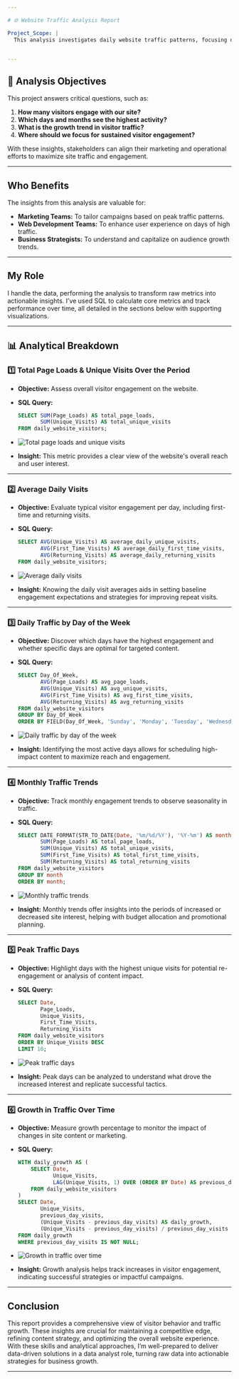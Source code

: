 ```yaml
---

# 🌐 Website Traffic Analysis Report

Project_Scope: |
  This analysis investigates daily website traffic patterns, focusing on total page loads, unique visits, daily trends, and growth over time. The goal is to uncover visitor engagement trends that help optimize site performance and improve user retention.


---
```


## 🎯 Analysis Objectives
This project answers critical questions, such as:
1. **How many visitors engage with our site?**
2. **Which days and months see the highest activity?**
3. **What is the growth trend in visitor traffic?**
4. **Where should we focus for sustained visitor engagement?**

With these insights, stakeholders can align their marketing and operational efforts to maximize site traffic and engagement.

---

## Who Benefits
The insights from this analysis are valuable for:
- **Marketing Teams:** To tailor campaigns based on peak traffic patterns.
- **Web Development Teams:** To enhance user experience on days of high traffic.
- **Business Strategists:** To understand and capitalize on audience growth trends.

---

## My Role
I handle the data, performing the analysis to transform raw metrics into actionable insights. I’ve used SQL to calculate core metrics and track performance over time, all detailed in the sections below with supporting visualizations.

---

## 📊 Analytical Breakdown

### 1️⃣ **Total Page Loads & Unique Visits Over the Period**
   - **Objective:** Assess overall visitor engagement on the website.
   - **SQL Query:**

     ```sql
     SELECT SUM(Page_Loads) AS total_page_loads,
            SUM(Unique_Visits) AS total_unique_visits
     FROM daily_website_visitors;
     ```

   - ![Total page loads and unique visits](https://github.com/DanieltheAnalyst1/screenshot3/blob/main/Total%20page%20loads%20and%20unique%20visits%20over%20the%20period.png)
   - **Insight:** This metric provides a clear view of the website's overall reach and user interest.

---

### 2️⃣ **Average Daily Visits**
   - **Objective:** Evaluate typical visitor engagement per day, including first-time and returning visits.
   - **SQL Query:**

     ```sql
     SELECT AVG(Unique_Visits) AS average_daily_unique_visits,
            AVG(First_Time_Visits) AS average_daily_first_time_visits,
            AVG(Returning_Visits) AS average_daily_returning_visits
     FROM daily_website_visitors;
     ```

   - ![Average daily visits](https://github.com/DanieltheAnalyst1/screenshot3/blob/main/Average%20daily%20visits.png)
   - **Insight:** Knowing the daily visit averages aids in setting baseline engagement expectations and strategies for improving repeat visits.

---

### 3️⃣ **Daily Traffic by Day of the Week**
   - **Objective:** Discover which days have the highest engagement and whether specific days are optimal for targeted content.
   - **SQL Query:**

     ```sql
     SELECT Day_Of_Week,
            AVG(Page_Loads) AS avg_page_loads,
            AVG(Unique_Visits) AS avg_unique_visits,
            AVG(First_Time_Visits) AS avg_first_time_visits,
            AVG(Returning_Visits) AS avg_returning_visits
     FROM daily_website_visitors
     GROUP BY Day_Of_Week
     ORDER BY FIELD(Day_Of_Week, 'Sunday', 'Monday', 'Tuesday', 'Wednesday', 'Thursday', 'Friday', 'Saturday');
     ```

   - ![Daily traffic by day of the week](https://github.com/DanieltheAnalyst1/screenshot3/blob/main/Daily%20traffic%20by%20day%20of%20the%20week.png)
   - **Insight:** Identifying the most active days allows for scheduling high-impact content to maximize reach and engagement.

---

### 4️⃣ **Monthly Traffic Trends**
   - **Objective:** Track monthly engagement trends to observe seasonality in traffic.
   - **SQL Query:**

     ```sql
     SELECT DATE_FORMAT(STR_TO_DATE(Date, '%m/%d/%Y'), '%Y-%m') AS month,
            SUM(Page_Loads) AS total_page_loads,
            SUM(Unique_Visits) AS total_unique_visits,
            SUM(First_Time_Visits) AS total_first_time_visits,
            SUM(Returning_Visits) AS total_returning_visits
     FROM daily_website_visitors
     GROUP BY month
     ORDER BY month;
     ```

   - ![Monthly traffic trends](https://github.com/DanieltheAnalyst1/screenshot3/blob/main/Monthly%20traffic%20trends%20with%20date.png)
   - **Insight:** Monthly trends offer insights into the periods of increased or decreased site interest, helping with budget allocation and promotional planning.

---

### 5️⃣ **Peak Traffic Days**
   - **Objective:** Highlight days with the highest unique visits for potential re-engagement or analysis of content impact.
   - **SQL Query:**

     ```sql
     SELECT Date,
            Page_Loads,
            Unique_Visits,
            First_Time_Visits,
            Returning_Visits
     FROM daily_website_visitors
     ORDER BY Unique_Visits DESC
     LIMIT 10;
     ```

   - ![Peak traffic days](https://github.com/DanieltheAnalyst1/screenshot3/blob/main/Peak%20traffic%20days.png)
   - **Insight:** Peak days can be analyzed to understand what drove the increased interest and replicate successful tactics.

---

### 6️⃣ **Growth in Traffic Over Time**
   - **Objective:** Measure growth percentage to monitor the impact of changes in site content or marketing.
   - **SQL Query:**

     ```sql
     WITH daily_growth AS (
         SELECT Date,
                Unique_Visits,
                LAG(Unique_Visits, 1) OVER (ORDER BY Date) AS previous_day_visits
         FROM daily_website_visitors
     )
     SELECT Date,
            Unique_Visits,
            previous_day_visits,
            (Unique_Visits - previous_day_visits) AS daily_growth,
            (Unique_Visits - previous_day_visits) / previous_day_visits * 100 AS growth_percentage
     FROM daily_growth
     WHERE previous_day_visits IS NOT NULL;
     ```

   - ![Growth in traffic over time](https://github.com/DanieltheAnalyst1/screenshot3/blob/main/Growth%20in%20traffic%20over%20time.png)
   - **Insight:** Growth analysis helps track increases in visitor engagement, indicating successful strategies or impactful campaigns.

---

## Conclusion
This report provides a comprehensive view of visitor behavior and traffic growth. These insights are crucial for maintaining a competitive edge, refining content strategy, and optimizing the overall website experience. With these skills and analytical approaches, I’m well-prepared to deliver data-driven solutions in a data analyst role, turning raw data into actionable strategies for business growth. 

--- 
